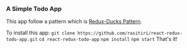 ### A Simple Todo App

This app follow a pattern which is [Redux-Ducks Pattern](https://github.com/erikras/ducks-modular-redux).

To install this app:
`git clone https://github.com/rasitiri/react-redux-todo-app.git`
`cd react-redux-todo-app`
`npm install`
`npm start`
That's it!
